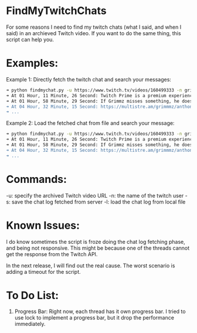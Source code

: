 # FindMyTwitchChats

For some reasons I need to find my twitch chats (what I said, and when I said) in an archieved Twitch video.
If you want to do the same thing, this script can help you.

# Examples:

Example 1: Directly fetch the twitch chat and search your messages:
```bash
➜ python findmychat.py -u https://www.twitch.tv/videos/160499333 -n grimlinzbot -s grimmmz
➜ At 01 Hour, 11 Minute, 26 Second: Twitch Prime is a premium experience on Twitch that is included with an Amazon Prime membership. ➜ A FREE CHANNEL SUBSCRIPTION EVERY 30 DAYS TO BE USED ON ANY PARTNERED CHANNEL, ad-free viewing on Twitch, exclusive emotes, and chat badge.
➜ At 01 Hour, 58 Minute, 29 Second: If Grimmz misses something, he doesn't use chat to go back for it
➜ At 04 Hour, 32 Minute, 15 Second: https://multistre.am/grimmmz/anthony_kongphan/layout3/
➜ ...
```

Example 2: Load the fetched chat from file and search your message:
```bash
➜ python findmychat.py -u https://www.twitch.tv/videos/160499333 -n grimlinzbot -l grimmmz
➜ At 01 Hour, 11 Minute, 26 Second: Twitch Prime is a premium experience on Twitch that is included with an Amazon Prime membership. ➜ A FREE CHANNEL SUBSCRIPTION EVERY 30 DAYS TO BE USED ON ANY PARTNERED CHANNEL, ad-free viewing on Twitch, exclusive emotes, and chat badge.
➜ At 01 Hour, 58 Minute, 29 Second: If Grimmz misses something, he doesn't use chat to go back for it
➜ At 04 Hour, 32 Minute, 15 Second: https://multistre.am/grimmmz/anthony_kongphan/layout3/
➜ ...
```

# Commands:
-u: specify the archived Twitch video URL
-n: the name of the twitch user
-s: save the chat log fetched from server
-l: load the chat log from local file

# Known Issues:

I do know sometimes the script is froze doing the chat log fetching phase, and being not responsive.
This might be because one of the threads cannot get the response from the Twitch API.

In the next release, I will find out the real cause. The worst scenario is adding a timeout for the script.

# To Do List:

1. Progress Bar:
Right now, each thread has it own progress bar. I tried to use lock to implement a progress bar, but 
it drop the performance immediately.